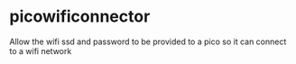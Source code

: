 # picowificonnector
Allow the wifi ssd and password to be provided to a pico so it can connect to a wifi network
